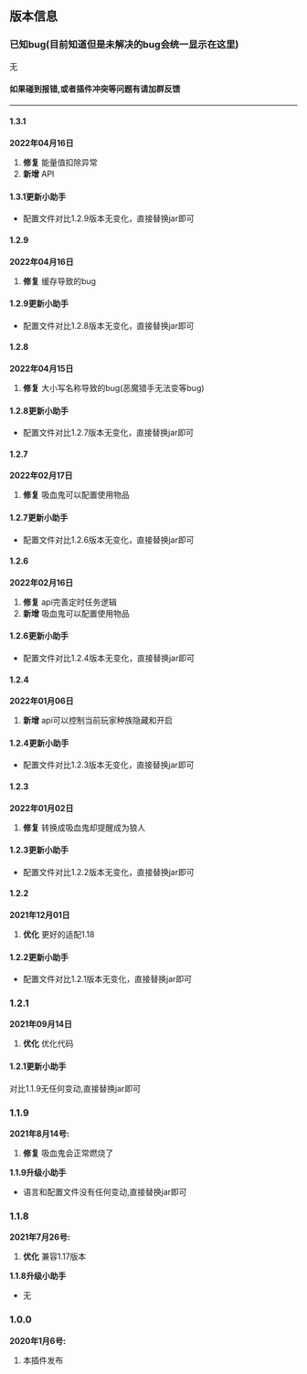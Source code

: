 ## 版本信息

### 已知bug(目前知道但是未解决的bug会统一显示在这里)
无
#### 如果碰到报错,或者插件冲突等问题有请加群反馈

------------
#### 1.3.1
**2022年04月16日**
1. **修复** 能量值扣除异常
2. **新增** API

#### 1.3.1更新小助手
- 配置文件对比1.2.9版本无变化，直接替换jar即可

#### 1.2.9
**2022年04月16日**
1. **修复** 缓存导致的bug

#### 1.2.9更新小助手
- 配置文件对比1.2.8版本无变化，直接替换jar即可

#### 1.2.8
**2022年04月15日**
1. **修复** 大小写名称导致的bug(恶魔猎手无法变等bug)

#### 1.2.8更新小助手
- 配置文件对比1.2.7版本无变化，直接替换jar即可

#### 1.2.7
**2022年02月17日**
1. **修复** 吸血鬼可以配置使用物品

#### 1.2.7更新小助手
- 配置文件对比1.2.6版本无变化，直接替换jar即可

#### 1.2.6
**2022年02月16日**
1. **修复** api完善定时任务逻辑
2. **新增** 吸血鬼可以配置使用物品

#### 1.2.6更新小助手
- 配置文件对比1.2.4版本无变化，直接替换jar即可

#### 1.2.4
**2022年01月06日**
1. **新增** api可以控制当前玩家种族隐藏和开启

#### 1.2.4更新小助手
- 配置文件对比1.2.3版本无变化，直接替换jar即可

#### 1.2.3
**2022年01月02日**
1. **修复** 转换成吸血鬼却提醒成为狼人

#### 1.2.3更新小助手
- 配置文件对比1.2.2版本无变化，直接替换jar即可

#### 1.2.2
**2021年12月01日**
1. **优化** 更好的适配1.18

#### 1.2.2更新小助手
- 配置文件对比1.2.1版本无变化，直接替换jar即可

### 1.2.1
**2021年09月14日**
1. **优化** 优化代码

#### 1.2.1更新小助手
对比1.1.9无任何变动,直接替换jar即可

### 1.1.9
**2021年8月14号:**
1. **修复** 吸血鬼会正常燃烧了

**1.1.9升级小助手**
- 语言和配置文件没有任何变动,直接替换jar即可

### 1.1.8
**2021年7月26号:**
1. **优化** 兼容1.17版本

**1.1.8升级小助手**
- 无

### 1.0.0
**2020年1月6号:**
1. 本插件发布